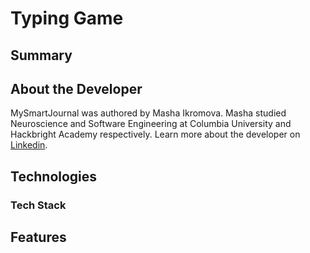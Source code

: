 # Typing Game

## Summary

## About the Developer

MySmartJournal was authored by Masha Ikromova. Masha studied Neuroscience and Software Engineering at Columbia University and Hackbright Academy respectively. Learn more about the developer on [Linkedin](https://www.linkedin.com/in/mashikro/). 

## Technologies

### Tech Stack

## Features